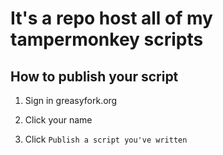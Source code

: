 # It's a repo host all of my tampermonkey scripts 

## How to publish your script 

1. Sign in greasyfork.org 

2. Click your name 

3. Click `Publish a script you've written`


